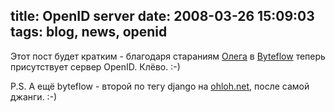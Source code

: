 title: OpenID server
date: 2008-03-26 15:09:03
tags: blog, news, openid
----


Этот пост будет кратким - благодаря стараниям [Олега][1] в [Byteflow][] теперь присутствует сервер OpenID. Клёво. :-)

P.S. А ещё byteflow - второй по тегу django на [ohloh.net][2], после самой джанги. :-)

[1]: http://blog.leschinsky.in.ua/
[2]: http://www.ohloh.net/tags/django "Ну и стрёмное название у сайта"
[Byteflow]: http://byteflow.su/
